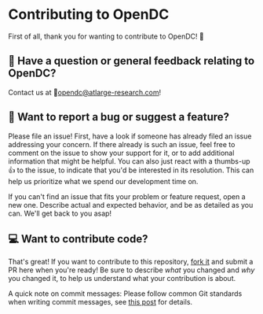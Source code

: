 # Contributing to OpenDC

First of all, thank you for wanting to contribute to OpenDC! 🎉

## 💬 Have a question or general feedback relating to OpenDC?

Contact us at 📧[opendc@atlarge-research.com](mailto:opendc@atlarge-research.com)!

## 🐞 Want to report a bug or suggest a feature?

Please file an issue! First, have a look if someone has already filed an issue addressing your concern. If there already
is such an issue, feel free to comment on the issue to show your support for it, or to add additional information that
might be helpful. You can also just react with a thumbs-up 👍 to the issue, to indicate that you'd be interested in its
resolution. This can help us prioritize what we spend our development time on.

If you can't find an issue that fits your problem or feature request, open a new one. Describe actual and expected
behavior, and be as detailed as you can. We'll get back to you asap!

## 💻 Want to contribute code?

That's great! If you want to contribute to this
repository, [fork it](https://github.com/atlarge-research/opendc/new/master) and submit a PR here when you're ready! Be
sure to describe *what* you changed and *why* you changed it, to help us understand what your contribution is about.

A quick note on commit messages: Please follow common Git standards when writing commit messages,
see [this post](https://chris.beams.io/posts/git-commit/) for details.
